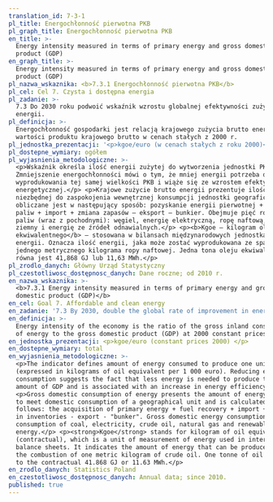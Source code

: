 ```yaml
---
translation_id: 7-3-1
pl_title: Energochłonność pierwotna PKB
pl_graph_title: Energochłonność pierwotna PKB
en_title: >-
  Energy intensity measured in terms of primary energy and gross domestic
  product (GDP)
en_graph_title: >-
  Energy intensity measured in terms of primary energy and gross domestic
  product (GDP)
pl_nazwa_wskaznika: <b>7.3.1 Energochłonność pierwotna PKB</b>
pl_cel: Cel 7. Czysta i dostępna energia
pl_zadanie: >-
  7.3 Do 2030 roku podwoić wskaźnik wzrostu globalnej efektywności zużycia
  energii.
pl_definicja: >-
  Energochłonność gospodarki jest relacją krajowego zużycia brutto energii do
  wartości produktu krajowego brutto w cenach stałych z 2000 r.
pl_jednostka_prezentacji: '<p>kgoe/euro (w cenach stałych z roku 2000)</p> '
pl_dostepne_wymiary: ogółem
pl_wyjasnienia_metodologiczne: >-
  <p>Wskaźnik określa ilość energii zużytej do wytworzenia jednostki PKB.
  Zmniejszenie energochłonności mówi o tym, że mniej energii potrzeba do
  wyprodukowania tej samej wielkości PKB i wiąże się ze wzrostem efektywności
  energetycznej.</p> <p>Krajowe zużycie brutto energii prezentuje ilość energii
  niezbędnej do zaspokojenia wewnętrznej konsumpcji jednostki geograficznej i
  obliczane jest w następujący sposób: pozyskanie energii pierwotnej + odzysk
  paliw + import + zmiana zapasów — eksport — bunkier. Obejmuje pięć rodzajów
  paliw (wraz z pochodnymi): węgiel, energię elektryczną, ropę naftową, gaz
  ziemny i energię ze źródeł odnawialnych.</p> <p><b>Kgoe — kilogram oleju
  ekwiwalentnego</b> — stosowana w bilansach międzynarodowych jednostka miary
  energii. Oznacza ilość energii, jaka może zostać wyprodukowana ze spalenia
  jednego metrycznego kilograma ropy naftowej. Jedna tona oleju ekwiwalentnego
  równa jest 41,868 GJ lub 11,63 MWh.</p>
pl_zrodlo_danych: Główny Urząd Statystyczny
pl_czestotliwosc_dostępnosc_danych: Dane roczne; od 2010 r.
en_nazwa_wskaznika: >-
  <b>7.3.1 Energy intensity measured in terms of primary energy and gross
  domestic product (GDP)</b>
en_cel: Goal 7. Affordable and clean energy
en_zadanie: '7.3 By 2030, double the global rate of improvement in energy efficiency'
en_definicja: >-
  Energy intensity of the economy is the ratio of the gross inland consumption
  of energy to the gross domestic product (GDP) at 2000 constant prices.
en_jednostka_prezentacji: <p>kgoe/euro (constant prices 2000) </p>
en_dostepne_wymiary: total
en_wyjasnienia_metodologiczne: >-
  <p>The indicator defines amount of energy consumed to produce one unit of GDP
  (expressed in kilograms of oil equivalent per 1 000 euro). Reducing energy
  consumption suggests the fact that less energy is needed to produce the same
  amount of GDP and is associated with an increase in energy efficiency.</p>
  <p>Gross domestic consumption of energy presents the amount of energy required
  to meet domestic consumption of a geographical unit and is calculated as
  follows: the acquisition of primary energy + fuel recovery + import + change
  in inventories - export - "bunker". Gross domestic energy consumption includes
  consumption of coal, electricity, crude oil, natural gas and renewable
  energy.</p> <p><strong>Kgoe</strong> stands for kilogram of oil equivalent
  (contractual), which is a unit of measurement of energy used in international
  balance sheets. It indicates the amount of energy that can be produced from
  the combustion of one metric kilogram of crude oil. One tonne of oil is equal
  to the contractual 41.868 GJ or 11.63 MWh.</p>
en_zrodlo_danych: Statistics Poland
en_czestotliwosc_dostępnosc_danych: Annual data; since 2010.
published: true
---
```

